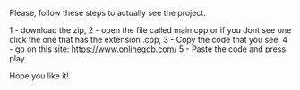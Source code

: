 Please, follow these steps to actually see the project.

1 - download the zip,
2 - open the file called main.cpp or if you dont see one click the one that has the extension .cpp,
3 - Copy the code that you see,
4 - go on this site: https://www.onlinegdb.com/
5 - Paste the code and press play.

Hope you like it!
